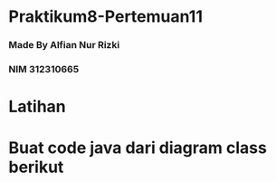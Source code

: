 # Praktikum8-Pertemuan11
### Made By Alfian Nur Rizki
### NIM 312310665

<h1>Latihan</h1>

<h1>Buat code java dari diagram class berikut</h1>

